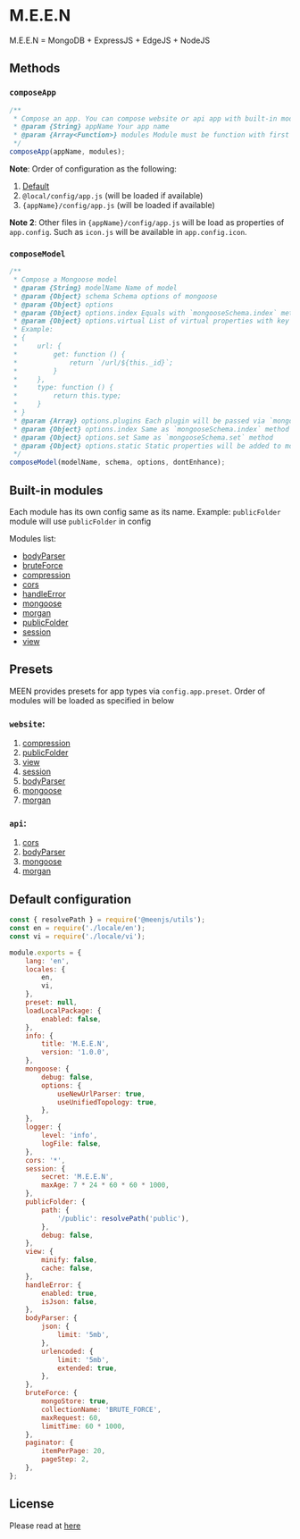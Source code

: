 # M.E.E.N
M.E.E.N = MongoDB + ExpressJS + EdgeJS + NodeJS


## Methods
### `composeApp`
```javascript
/**
 * Compose an app. You can compose website or api app with built-in modules via `options` or your own fully-customised app by passing modules via `modules`
 * @param {String} appName Your app name
 * @param {Array<Function>} modules Module must be function with first param is `app` as Express App Instance and second param is `config`
 */
composeApp(appName, modules);
```

**Note**: Order of configuration as the following:
  1. [Default](./src/composeApp/defaultConfig.js)
  1. `@local/config/app.js` (will be loaded if available)
  1. `{appName}/config/app.js` (will be loaded if available)

**Note 2**: Other files in `{appName}/config/app.js` will be load as properties of `app.config`. Such as `icon.js` will be available in `app.config.icon`.
  
  
### `composeModel`
```javascript
/**
 * Compose a Mongoose model
 * @param {String} modelName Name of model
 * @param {Object} schema Schema options of mongoose
 * @param {Object} options
 * @param {Object} options.index Equals with `mongooseSchema.index` method
 * @param {Object} options.virtual List of virtual properties with key is name of virtual and value is virtual options. If you pass value as function, it will be getter. 
 * Example: 
 * {
 *     url: {
 *         get: function () {
 *             return `/url/${this._id}`;
 *         }
 *     },
 *     type: function () {
 *         return this.type;
 *     }
 * }
 * @param {Array} options.plugins Each plugin will be passed via `mongooseSchema.plugin` method
 * @param {Object} options.index Same as `mongooseSchema.index` method
 * @param {Object} options.set Same as `mongooseSchema.set` method
 * @param {Object} options.static Static properties will be added to model
 */
composeModel(modelName, schema, options, dontEnhance);
```


## Built-in modules
Each module has its own config same as its name. Example: `publicFolder` module will use `publicFolder` in config

Modules list:
 * [bodyParser](./src/modules/bodyParser.js)
 * [bruteForce](./src/modules/bruteForce.js)
 * [compression](./src/modules/compression.js)
 * [cors](./src/modules/cors.js)
 * [handleError](./src/modules/handleError.js)
 * [mongoose](./src/modules/mongoose.js)
 * [morgan](./src/modules/morgan.js)
 * [publicFolder](./src/modules/publicFolder.js)
 * [session](./src/modules/session.js)
 * [view](./src/modules/view.js)
 
 
## Presets
MEEN provides presets for app types via `config.app.preset`. Order of modules will be loaded as specified in below

### `website`:  
 1. [compression](./src/modules/compression.js)
 1. [publicFolder](./src/modules/publicFolder.js)
 1. [view](./src/modules/view.js)
 1. [session](./src/modules/session.js)
 1. [bodyParser](./src/modules/bodyParser.js)
 1. [mongoose](./src/modules/mongoose.js)
 1. [morgan](./src/modules/morgan.js)
   
### `api`: 
 1. [cors](./src/modules/cors.js)
 1. [bodyParser](./src/modules/bodyParser.js)
 1. [mongoose](./src/modules/mongoose.js)
 1. [morgan](./src/modules/morgan.js)
 
## Default configuration
```javascript
const { resolvePath } = require('@meenjs/utils');
const en = require('./locale/en');
const vi = require('./locale/vi');

module.exports = {
    lang: 'en',
    locales: {
        en,
        vi,
    },
    preset: null,
    loadLocalPackage: {
        enabled: false,
    },
    info: {
        title: 'M.E.E.N',
        version: '1.0.0',
    },
    mongoose: {
        debug: false,
        options: {
            useNewUrlParser: true,
            useUnifiedTopology: true,
        },
    },
    logger: {
        level: 'info',
        logFile: false,
    },
    cors: '*',
    session: {
        secret: 'M.E.E.N',
        maxAge: 7 * 24 * 60 * 60 * 1000,
    },
    publicFolder: {
        path: {
            '/public': resolvePath('public'),
        },
        debug: false,
    },
    view: {
        minify: false,
        cache: false,
    },
    handleError: {
        enabled: true,
        isJson: false,
    },
    bodyParser: {
        json: {
            limit: '5mb',
        },
        urlencoded: {
            limit: '5mb',
            extended: true,
        },
    },
    bruteForce: {
        mongoStore: true,
        collectionName: 'BRUTE_FORCE',
        maxRequest: 60,
        limitTime: 60 * 1000,
    },
    paginator: {
        itemPerPage: 20,
        pageStep: 2,
    },
};
```


## License
Please read at [here](./LICENSE.md)
